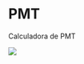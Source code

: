 # PMT

Calculadora de PMT

<a href=https://daniel1543.github.io/PMT><img src=https://user-images.githubusercontent.com/89932146/141339323-c0df103f-03b6-4321-bc92-f7010cc0c837.PNG>
</a>

